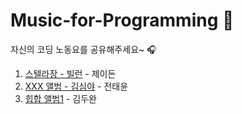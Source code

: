 # Music-for-Programming 🎹
자신의 코딩 노동요를 공유해주세요~ 🎧

01. [스텔라장 - 빌런](https://music.youtube.com/watch?v=eWSrYT9zC-s&feature=share) - 제이든
02. [XXX 앨범 - 김심야](https://www.youtube.com/watch?v=kGHKCjxNnuE&t=9s) - 전태윤
03. [힙합 앨범1](https://www.youtube.com/watch?v=jZ-Tg3hxBos) - 김두완
